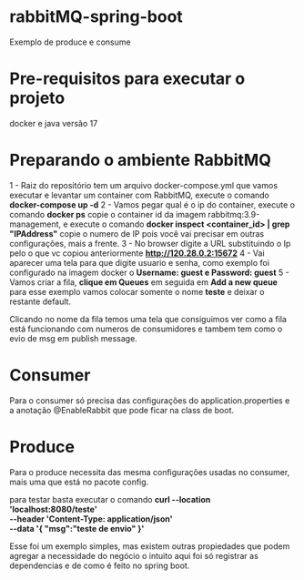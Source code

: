 # rabbitMQ-spring-boot
Exemplo de produce e consume 

# Pre-requisitos para executar o projeto

docker e java versão 17

# Preparando o ambiente RabbitMQ

1 - Raiz do repositório tem um arquivo docker-compose.yml que vamos executar e levantar um container com RabbitMQ, execute o comando <b>docker-compose up -d</b>
2 - Vamos pegar qual é o ip do container, execute o comando <b>docker ps</b> copie o container id da imagem rabbitmq:3.9-management, e execute o comando <b>docker inspect <container_id> | grep "IPAddress"</b> copie o numero de IP pois você vai precisar em outras configurações, mais a frente.
3 - No browser digite a URL substituindo o Ip pelo o que vc copiou anteriormente <b>http://120.28.0.2:15672</b>
4 - Vai aparecer uma tela para que digite usuario e senha, como exemplo foi configurado na imagem docker o <b>Username: guest e Password: guest</b>
5 - Vamos criar a fila, <b>clique em Queues</b> em seguida em <b>Add a new queue</b> para esse exemplo vamos colocar somente o nome <b>teste</b> e deixar o restante default. 

Clicando no nome da fila temos uma tela que consiguimos ver como a fila está funcionando com numeros de consumidores e tambem tem como o evio de msg em publish message.

# Consumer

Para o consumer só precisa das configurações do application.properties e a anotação @EnableRabbit que pode ficar na class de boot.

# Produce

Para o produce necessita das mesma configurações usadas no consumer, mais uma que está no pacote config.

para testar basta executar o comando <b>curl --location 'localhost:8080/teste' \
--header 'Content-Type: application/json' \
--data '{
    "msg":"teste de envio"
}'</b>

Esse foi um exemplo simples, mas existem outras propiedades que podem agregar a necessidade do negócio o intuito aqui foi só registrar as dependencias e de como é feito no spring boot.
